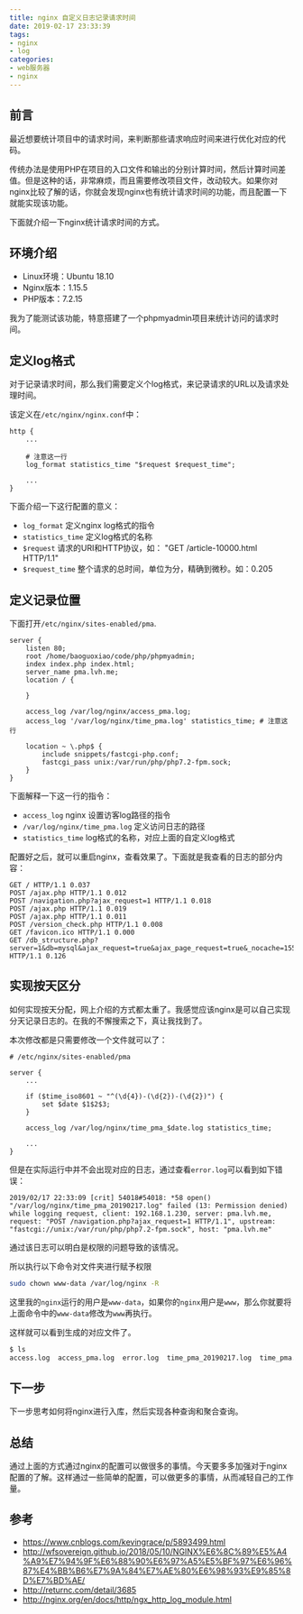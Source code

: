 ```yaml
---
title: nginx 自定义日志记录请求时间
date: 2019-02-17 23:33:39
tags:
- nginx
- log
categories:
- web服务器
- nginx
---
```

## 前言

最近想要统计项目中的请求时间，来判断那些请求响应时间来进行优化对应的代码。

传统办法是使用PHP在项目的入口文件和输出的分别计算时间，然后计算时间差值。但是这种的话，非常麻烦，而且需要修改项目文件，改动较大。如果你对nginx比较了解的话，你就会发现nginx也有统计请求时间的功能，而且配置一下就能实现该功能。

下面就介绍一下nginx统计请求时间的方式。

## 环境介绍

- Linux环境：Ubuntu 18.10
- Nginx版本：1.15.5
- PHP版本：7.2.15

我为了能测试该功能，特意搭建了一个phpmyadmin项目来统计访问的请求时间。

## 定义log格式

对于记录请求时间，那么我们需要定义个log格式，来记录请求的URL以及请求处理时间。

该定义在`/etc/nginx/nginx.conf`中：

```nginx
http {
    ...
    
    # 注意这一行
    log_format statistics_time "$request $request_time";

    ...
}
```

下面介绍一下这行配置的意义：

- `log_format` 定义nginx log格式的指令
- `statistics_time` 定义log格式的名称
- `$request` 请求的URI和HTTP协议，如： "GET /article-10000.html HTTP/1.1"
- `$request_time` 整个请求的总时间，单位为分，精确到微秒。如：0.205

## 定义记录位置

下面打开`/etc/nginx/sites-enabled/pma`.

```nginx
server {
	listen 80;
	root /home/baoguoxiao/code/php/phpmyadmin;
	index index.php index.html;
	server_name pma.lvh.me;
	location / {

	}

    access_log /var/log/nginx/access_pma.log;
    access_log '/var/log/nginx/time_pma.log' statistics_time; # 注意这行

	location ~ \.php$ {
		include snippets/fastcgi-php.conf;
		fastcgi_pass unix:/var/run/php/php7.2-fpm.sock;
	}
}
```

下面解释一下这一行的指令：

- `access_log` nginx 设置访客log路径的指令
- `/var/log/nginx/time_pma.log` 定义访问日志的路径
- `statistics_time` log格式的名称，对应上面的自定义log格式

配置好之后，就可以重启nginx，查看效果了。下面就是我查看的日志的部分内容：

```log
GET / HTTP/1.1 0.037
POST /ajax.php HTTP/1.1 0.012
POST /navigation.php?ajax_request=1 HTTP/1.1 0.018
POST /ajax.php HTTP/1.1 0.019
POST /ajax.php HTTP/1.1 0.011
POST /version_check.php HTTP/1.1 0.008
GET /favicon.ico HTTP/1.1 0.000
GET /db_structure.php?server=1&db=mysql&ajax_request=true&ajax_page_request=true&_nocache=1550413689281586612&token=%3B%24*%5DFp%7BVsh%40~8%5D9t HTTP/1.1 0.126
```

## 实现按天区分

如何实现按天分配，网上介绍的方式都太重了。我感觉应该nginx是可以自己实现分天记录日志的。在我的不懈搜索之下，真让我找到了。

本次修改都是只需要修改一个文件就可以了：

```nginx
# /etc/nginx/sites-enabled/pma

server {
	...
	
    if ($time_iso8601 ~ "^(\d{4})-(\d{2})-(\d{2})") {
        set $date $1$2$3;
    }

    access_log /var/log/nginx/time_pma_$date.log statistics_time;
    
    ...
}
```

但是在实际运行中并不会出现对应的日志，通过查看`error.log`可以看到如下错误：

```log
2019/02/17 22:33:09 [crit] 54018#54018: *58 open() "/var/log/nginx/time_pma_20190217.log" failed (13: Permission denied) while logging request, client: 192.168.1.230, server: pma.lvh.me, request: "POST /navigation.php?ajax_request=1 HTTP/1.1", upstream: "fastcgi://unix:/var/run/php/php7.2-fpm.sock", host: "pma.lvh.me"
```

通过该日志可以明白是权限的问题导致的该情况。

所以执行以下命令对文件夹进行赋予权限

```bash
sudo chown www-data /var/log/nginx -R
```

这里我的`nginx`运行的用户是`www-data`，如果你的`nginx`用户是`www`，那么你就要将上面命令中的`www-data`修改为`www`再执行。

这样就可以看到生成的对应文件了。

```bash
$ ls
access.log  access_pma.log  error.log  time_pma_20190217.log  time_pma.log
```

## 下一步

下一步思考如何将nginx进行入库，然后实现各种查询和聚合查询。

## 总结

通过上面的方式通过nginx的配置可以做很多的事情。今天要多多加强对于nginx配置的了解。这样通过一些简单的配置，可以做更多的事情，从而减轻自己的工作量。

## 参考

- https://www.cnblogs.com/kevingrace/p/5893499.html
- http://wfsovereign.github.io/2018/05/10/NGINX%E6%8C%89%E5%A4%A9%E7%94%9F%E6%88%90%E6%97%A5%E5%BF%97%E6%96%87%E4%BB%B6%E7%9A%84%E7%AE%80%E6%98%93%E9%85%8D%E7%BD%AE/
- http://returnc.com/detail/3685
- http://nginx.org/en/docs/http/ngx_http_log_module.html
